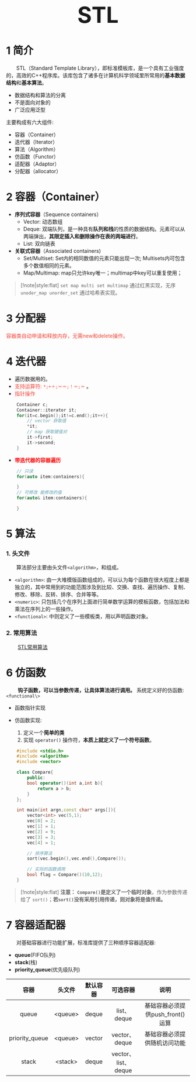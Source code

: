 
 <h1 style="font-size:60px;text-align:center;">STL</h1>

# 1 简介
&emsp;&emsp;STL（Standard Template Library），即标准模板库，是一个具有工业强度的，高效的C++程序库。该库包含了诸多在计算机科学领域里所常用的**基本数据结构**和**基本算法**。
- 数据结构和算法的分离
- 不是面向对象的
- 广泛应用泛型

主要构成有六大组件: 

- 容器（Container）
- 迭代器（Iterator）
- 算法（Algorithm）
- 仿函数（Functor）
- 适配器（Adaptor）
- 分配器（allocator）

# 2 容器（Container）

- **序列式容器**（Sequence containers）
    - Vector: 动态数组
    - Deque: 双端队列，是一种具有**队列和栈**的性质的数据结构。元素可以从两端弹出，**其限定插入和删除操作在表的两端进行**。
    - List: 双向链表
- **关联式容器**（Associated containers)
    -  Set/Multiset: Set内的相同数值的元素只能出现一次; Multisets内可包含多个数值相同的元素。
    - Map/Multimap: map只允许key唯一；multimap中key可以重复使用；

> [!note|style:flat]
> `set map multi set multimap` 通过红黑实现，无序 `unoder_map unorder_set` 通过哈希表实现。
 


# 3 分配器
<font color="#f44336">容器类自动申请和释放内存，无需new和delete操作。</font>

# 4 迭代器
- 遍历数据用的。
- <font color="#f44336">支持运算符:  `*;+＋;＝＝;！＝;＝` </font>。
- <font color="#f44336"> 指针操作 </font>

```cpp
    Container c;
    Container::iterator it;
    for(it=c.begin();it!=c.end();it++){
        // vector 获取值
        *it;
        // map 获取键值对
        it->first;
        it->second;
    }
```

- <span style="color:red;font-weight:bold"> 带迭代器的容器遍历 </span>

```cpp
    // 只读
    for(auto item:containers){

    }
    // 可修改 能修改的值
    for(auto& item:containers){

    }
```

# 5 算法

### 1. 头文件
&emsp;&emsp;算法部分主要由头文件`<algorithm>`，<numeric>和<functional>组成。

- `<algorithm>`: 由一大堆模版函数组成的，可以认为每个函数在很大程度上都是独立的，其中常用到的功能范围涉及到比较、交换、查找、遍历操作、复制、修改、移除、反转、排序、合并等等。
- `<numeric>`: 只包括几个在序列上面进行简单数学运算的模板函数，包括加法和乘法在序列上的一些操作。
- `<functional>`: 中则定义了一些模板类，用以声明函数对象。

### 2. 常用算法

&emsp;&emsp; [STL常用算法](https://blog.csdn.net/b_ingram/article/details/118874862)


# 6 仿函数

&emsp;&emsp; **钩子函数，可以当参数传递，让具体算法进行调用。** 系统定义好的仿函数: `<functional\>`

- 函数指针实现

- 仿函数实现: 
    1. 定义一个**简单的类**
    2. 实现 `operator()` 操作符，**本质上就定义了一个符号函数**。

```cpp
    #include <stdio.h>
    #include <algorithm>
    #include <vector>

    class Compare{
        public:
        bool operator()(int a,int b){
            return a > b;
        } 
    };

    int main(int argn,const char* args[]){
        vector<int> vec(5,1);
        vec[0] = 2;
        vec[1] = 1;
        vec[2] = 9;
        vec[3] = 3;
        vec[4] = 1;

        // 排序算法
        sort(vec.begin(),vec.end(),Compare());

        // 实际的函数调用
        bool flag = Compare()(10,12); 
    }
```

> [!note|style:flat]
> **注意：**
> **`Compare()`是定义了一个临时对象**，作为参数传递给了 `sort()`；**若`sort()`没有采用引用传递，则对象将是值传递。** 


# 7 容器适配器

&emsp;&emsp;对基础容器进行功能扩展，标准库提供了三种顺序容器适配器: 

- **queue**(FIFO队列)
- **stack**(栈)
- **priority_queue**(优先级队列)

|      容器      |  头文件   | 默认容器 |      可选容器       |               说明               |
| :------------: | :-------: | :------: | :-----------------: | :------------------------------: |
|     queue      | \<queue\> |  deque   |     list、deque     | 基础容器必须提供push_front()运算 |
| priority_queue | \<queue\> |  vector  |    vector、deque    |   基础容器必须提供随机访问功能   |
|     stack      | \<stack\> |  deque   | vector、list、deque |                                  |

